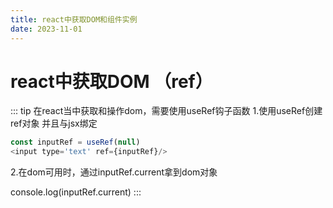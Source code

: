 ```yaml
---
title: react中获取DOM和组件实例
date: 2023-11-01
---
```





# react中获取DOM （ref）

::: tip
在react当中获取和操作dom，需要使用useRef钩子函数
1.使用useRef创建ref对象 并且与jsx绑定

``` javascript
const inputRef = useRef(null)
<input type='text' ref={inputRef}/>
```
2.在dom可用时，通过inputRef.current拿到dom对象

console.log(inputRef.current)
:::

